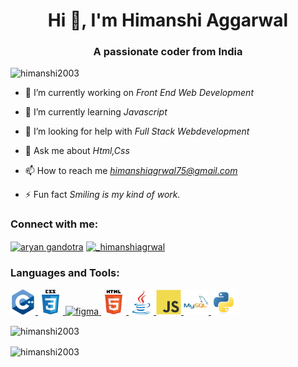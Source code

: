 <h1 align="center">Hi 👋, I'm Himanshi Aggarwal</h1>
<h3 align="center">A passionate coder from India</h3>

<p align="left"> <img src="https://komarev.com/ghpvc/?username=himanshi2003&label=Profile%20views&color=0e75b6&style=flat" alt="himanshi2003" /> </p>

- 🔭 I’m currently working on *Front End Web Development*

- 🌱 I’m currently learning *Javascript*

- 🤝 I’m looking for help with *Full Stack Webdevelopment*

- 💬 Ask me about *Html,Css*

- 📫 How to reach me *himanshiagrwal75@gmail.com*

- ⚡ Fun fact *Smiling is my kind of work.*

<h3 align="left">Connect with me:</h3>
<p align="left">
<a href="https://linkedin.com/in/aryan gandotra" target="blank"><img align="center" src="https://raw.githubusercontent.com/rahuldkjain/github-profile-readme-generator/master/src/images/icons/Social/linked-in-alt.svg" alt="aryan gandotra" height="30" width="40" /></a>
<a href="https://instagram.com/_himanshiagrwal" target="blank"><img align="center" src="https://raw.githubusercontent.com/rahuldkjain/github-profile-readme-generator/master/src/images/icons/Social/instagram.svg" alt="_himanshiagrwal" height="30" width="40" /></a>
</p>

<h3 align="left">Languages and Tools:</h3>
<p align="left"> <a href="https://www.w3schools.com/cpp/" target="_blank" rel="noreferrer"> <img src="https://raw.githubusercontent.com/devicons/devicon/master/icons/cplusplus/cplusplus-original.svg" alt="cplusplus" width="40" height="40"/> </a> <a href="https://www.w3schools.com/css/" target="_blank" rel="noreferrer"> <img src="https://raw.githubusercontent.com/devicons/devicon/master/icons/css3/css3-original-wordmark.svg" alt="css3" width="40" height="40"/> </a> <a href="https://www.figma.com/" target="_blank" rel="noreferrer"> <img src="https://www.vectorlogo.zone/logos/figma/figma-icon.svg" alt="figma" width="40" height="40"/> </a> <a href="https://www.w3.org/html/" target="_blank" rel="noreferrer"> <img src="https://raw.githubusercontent.com/devicons/devicon/master/icons/html5/html5-original-wordmark.svg" alt="html5" width="40" height="40"/> </a> <a href="https://www.java.com" target="_blank" rel="noreferrer"> <img src="https://raw.githubusercontent.com/devicons/devicon/master/icons/java/java-original.svg" alt="java" width="40" height="40"/> </a> <a href="https://developer.mozilla.org/en-US/docs/Web/JavaScript" target="_blank" rel="noreferrer"> <img src="https://raw.githubusercontent.com/devicons/devicon/master/icons/javascript/javascript-original.svg" alt="javascript" width="40" height="40"/> </a> <a href="https://www.mysql.com/" target="_blank" rel="noreferrer"> <img src="https://raw.githubusercontent.com/devicons/devicon/master/icons/mysql/mysql-original-wordmark.svg" alt="mysql" width="40" height="40"/> </a> <a href="https://www.python.org" target="_blank" rel="noreferrer"> <img src="https://raw.githubusercontent.com/devicons/devicon/master/icons/python/python-original.svg" alt="python" width="40" height="40"/> </a> </p>

<p><img align="center" src="https://github-readme-stats.vercel.app/api/top-langs?username=himanshi2003&show_icons=true&locale=en&layout=compact" alt="himanshi2003" /></p>

<p><img align="center" src="https://github-readme-streak-stats.herokuapp.com/?user=himanshi2003&" alt="himanshi2003" /></p>
